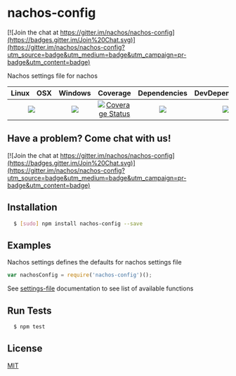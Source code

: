 # nachos-config

[![Join the chat at https://gitter.im/nachos/nachos-config](https://badges.gitter.im/Join%20Chat.svg)](https://gitter.im/nachos/nachos-config?utm_source=badge&utm_medium=badge&utm_campaign=pr-badge&utm_content=badge)

Nachos settings file for nachos

<table>
  <thead>
    <tr>
      <th>Linux</th>
      <th>OSX</th>
      <th>Windows</th>
      <th>Coverage</th>
      <th>Dependencies</th>
      <th>DevDependencies</th>
    </tr>
  </thead>
  <tbody>
    <tr>
      <td colspan="2" align="center">
        <a href="https://travis-ci.org/nachos/nachos-config"><img src="https://img.shields.io/travis/nachos/nachos-config.svg?style=flat-square"></a>
      </td>
      <td align="center">
        <a href="https://ci.appveyor.com/project/noamokman/nachos-config"><img src="https://img.shields.io/appveyor/ci/noamokman/nachos-config.svg?style=flat-square"></a>
      </td>
      <td align="center">
<a href='https://coveralls.io/r/nachos/nachos-config'><img src='https://img.shields.io/coveralls/nachos/nachos-config.svg?style=flat-square' alt='Coverage Status' /></a>
      </td>
      <td align="center">
        <a href="https://david-dm.org/nachos/nachos-config"><img src="https://img.shields.io/david/nachos/nachos-config.svg?style=flat-square"></a>
      </td>
      <td align="center">
        <a href="https://david-dm.org/nachos/nachos-config#info=devDependencies"><img src="https://img.shields.io/david/dev/nachos/nachos-config.svg?style=flat-square"/></a>
      </td>
    </tr>
  </tbody>
</table>

## Have a problem? Come chat with us!
[![Join the chat at https://gitter.im/nachos/nachos-config](https://badges.gitter.im/Join%20Chat.svg)](https://gitter.im/nachos/nachos-config?utm_source=badge&utm_medium=badge&utm_campaign=pr-badge&utm_content=badge)

## Installation
``` bash
  $ [sudo] npm install nachos-config --save
```

## Examples
Nachos settings defines the defaults for nachos settings file

``` js
var nachosConfig = require('nachos-config')();
```

See [settings-file](https://github.com/nachos/settings-file) documentation to see list of available functions

## Run Tests
``` bash
  $ npm test
```

## License

[MIT](LICENSE)